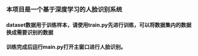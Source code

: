 ### 本项目是一个基于深度学习的人脸识别系统
#### dataset数据用于训练样本，请使用train.py先进行训练，可以将数据集内的数据换成需要识别的数据
#### 训练完成后运行main.py打开主窗口进行人脸识别。
